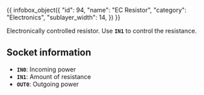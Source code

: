 {{ infobox_object({
	"id": 94,
	"name": "EC Resistor",
	"category": "Electronics",
	"sublayer_width": 14,
}) }}

Electronically controlled resistor. Use **`IN1`** to control the resistance.

## Socket information
- **`IN0`**: Incoming power
- **`IN1`**: Amount of resistance
- **`OUT0`**: Outgoing power